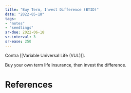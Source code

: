 ```yaml
---
title: "Buy Term, Invest Difference (BTID)"
date: "2022-05-18"
tags:
- "notes"
- "seedlings"
sr-due: 2022-06-18
sr-interval: 3
sr-ease: 250
---
```


Contra [[Variable Universal Life (VUL)]].

Buy your own term life insurance, then invest the difference.

# References
